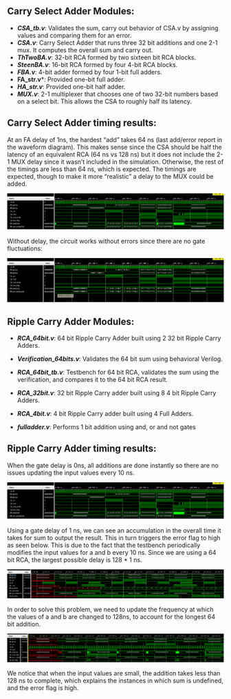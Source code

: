 ﻿
## Carry Select Adder Modules:

- ***CSA\_tb.v***: Validates the sum, carry out behavior of CSA.v by assigning values and comparing them for an error.
- ***CSA.v***: Carry Select Adder that runs three 32 bit additions and one 2-1 mux. It computes the overall sum and carry out.
- ***ThTwoBA.v***: 32-bit RCA formed by two sixteen bit RCA blocks.
- ***SteenBA.v***: 16-bit RCA formed by four 4-bit RCA blocks.
- ***FBA.v***: 4-bit adder formed by four 1-bit full adders.
- **FA\_str.v***: Provided one-bit full adder.
- ***HA\_str.v***: Provided one-bit half adder.
- ***MUX.v***: 2-1 multiplexer that chooses one of two 32-bit numbers based on a select bit. This allows the CSA to roughly half its latency.


## Carry Select Adder timing results:

At an FA delay of 1ns, the hardest “add” takes 64 ns (last add/error report in the waveform diagram). This makes sense since the CSA should be half the latency of an equivalent RCA (64 ns vs 128 ns) but it does not include the 2-1 MUX delay since it wasn’t included in the simulation. Otherwise, the rest of the timings are less than 64 ns, which is expected. The timings are expected, though to make it more “realistic” a delay to the MUX could be added. 

![Image1](./images/image1.png)

Without delay, the circuit works without errors since there are no gate fluctuations:

![Image2](./images/image2.png)


## Ripple Carry Adder Modules:

- ***RCA\_64bit.v***: 64 bit Ripple Carry Adder built using 2 32 bit Ripple Carry Adders.

- ***Verification\_64bits.v***: Validates the 64 bit sum using behavioral Verilog.

- ***RCA\_64bit\_tb.v***: Testbench for 64 bit RCA, validates the sum using the verification, and compares it to the 64 bit RCA result.

- ***RCA\_32bit.v***: 32 bit Ripple Carry adder built using 8 4 bit Ripple Carry Adders.

- ***RCA\_4bit.v***: 4 bit Ripple Carry adder built using 4 Full Adders.

- ***fulladder.v***: Performs 1 bit addition using and, or and not gates


## Ripple Carry Adder timing results:

When the gate delay is 0ns, all additions are done instantly so there are no issues updating the input values every 10 ns.

![Image3](./images/image1.png)

Using a gate delay of 1 ns, we can see an accumulation in the overall time it takes for sum to output the result. This in turn triggers the error flag to high as seen below. This is due to the fact that the testbench periodically modifies the input values for a and b every 10 ns. Since we are using a 64 bit RCA, the largest possible delay is 128 \* 1 ns.

![Image4](./images/image4.png)

In order to solve this problem, we need to update the frequency at which the values of a and b are changed to 128ns, to account for the longest 64 bit addition.

![Image5](./images/image5.png)

We notice that when the input values are small, the addition takes less than 128 ns to complete, which explains the instances in which sum is undefined, and the error flag is high.

